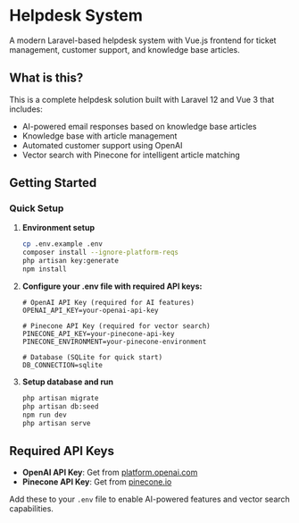 # Helpdesk System

A modern Laravel-based helpdesk system with Vue.js frontend for ticket management, customer support, and knowledge base articles.

## What is this?

This is a complete helpdesk solution built with Laravel 12 and Vue 3 that includes:
- AI-powered email responses based on knowledge base articles
- Knowledge base with article management
- Automated customer support using OpenAI
- Vector search with Pinecone for intelligent article matching

## Getting Started

### Quick Setup

1. **Environment setup**
   ```bash
   cp .env.example .env
   composer install --ignore-platform-reqs
   php artisan key:generate
   npm install
   ```

2. **Configure your .env file with required API keys:**
   ```env
   # OpenAI API Key (required for AI features)
   OPENAI_API_KEY=your-openai-api-key

   # Pinecone API Key (required for vector search)
   PINECONE_API_KEY=your-pinecone-api-key
   PINECONE_ENVIRONMENT=your-pinecone-environment

   # Database (SQLite for quick start)
   DB_CONNECTION=sqlite
   ```

3. **Setup database and run**
   ```bash
   php artisan migrate
   php artisan db:seed
   npm run dev
   php artisan serve
   ```

## Required API Keys

- **OpenAI API Key**: Get from [platform.openai.com](https://platform.openai.com/api-keys)
- **Pinecone API Key**: Get from [pinecone.io](https://www.pinecone.io/)

Add these to your `.env` file to enable AI-powered features and vector search capabilities.
